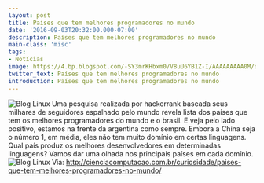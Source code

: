 ```yaml
---
layout: post
title: Países que tem melhores programadores no mundo
date: '2016-09-03T20:32:00.000-07:00'
description: Países que tem melhores programadores no mundo
main-class: 'misc'
tags:
- Notícias
image: https://4.bp.blogspot.com/-SY3mrKHbxm0/V8uU6YB1Z-I/AAAAAAAAA0M/dNhR46mhgnoYgM6hDsjpEjkZ2R2FJj0oQCLcB/s72-c/Screen-Shot-2016-08-23-at-8.42.39-AM.png
twitter_text: Países que tem melhores programadores no mundo
introduction: Países que tem melhores programadores no mundo
---
```

![Blog Linux](https://4.bp.blogspot.com/-SY3mrKHbxm0/V8uU6YB1Z-I/AAAAAAAAA0M/dNhR46mhgnoYgM6hDsjpEjkZ2R2FJj0oQCLcB/s640/Screen-Shot-2016-08-23-at-8.42.39-AM.png "Blog Linux")
Uma pesquisa realizada por hackerrank baseada seus milhares de seguidores espalhado pelo mundo revela lista dos países que tem os melhores programadores do mundo e o brasil. E veja pelo lado positivo, estamos na frente da argentina como sempre.
Embora a China seja o número 1, em média, eles não tem muito domínio em certas linguagens. Qual país produz os melhores desenvolvedores em determinadas linguagens? Vamos dar uma olhada nos principais países em cada domínio.
![Blog Linux](https://1.bp.blogspot.com/-yes4HEv5Yok/V8uVPwkVizI/AAAAAAAAA0Q/bbVZ2rd8nLYVl8FE36_yKLKYBnnsPfu1QCLcB/s640/Screen-Shot-2016-08-23-at-8.51.09-AM.png "Blog Linux")
Via: http://cienciacomputacao.com.br/curiosidade/paises-que-tem-melhores-programadores-no-mundo/
